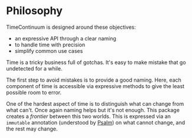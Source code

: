 # Philosophy

TimeContinuum is designed around these objectives:

- an expressive API through a clear naming
- to handle time with precision
- simplify common use cases

Time is a tricky business full of gotchas. It's easy to make mistake that go undetected for a while.

The first step to avoid mistakes is to provide a good naming. Here, each component of time is accessible via expressive methods to give the least possible room to error.

One of the hardest aspect of time is to distinguish what can change from what can't. Once again naming helps but it's not enough. This package creates a _frontier_ between this two worlds. This is expressed via an `immutable` annotation (understood by [Psalm](https://psalm.dev)) on what cannot change, and the rest may change.
